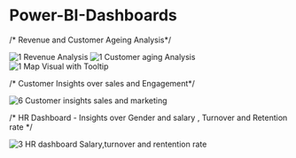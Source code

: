 # Power-BI-Dashboards
/* Revenue and Customer Ageing Analysis*/


![1 Revenue Analysis](https://user-images.githubusercontent.com/85949588/122102916-98f85e80-ce33-11eb-8aee-e60b8334335d.jpg)
![1 Customer aging Analysis](https://user-images.githubusercontent.com/85949588/122103139-e5439e80-ce33-11eb-90e1-13791e759195.jpg)
![1  Map Visual with Tooltip](https://user-images.githubusercontent.com/85949588/122103232-03110380-ce34-11eb-8599-be8c79f4ca52.jpg)






/* Customer Insights over sales and Engagement*/ 


![6  Customer insights sales and marketing](https://user-images.githubusercontent.com/85949588/122104216-1375ae00-ce35-11eb-8b71-d331e54241fe.jpg)







/* HR Dashboard - Insights over Gender and salary , Turnover and Retention rate */


![3  HR dashboard Salary,turnover and rentention rate](https://user-images.githubusercontent.com/85949588/122113945-5be69900-ce40-11eb-8d89-1c31c8098717.jpg)
